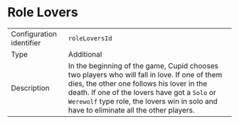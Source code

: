 # Role Lovers

|                          |                                                                                                                                                                                                                                                                                       |
| ------------------------ | ------------------------------------------------------------------------------------------------------------------------------------------------------------------------------------------------------------------------------------------------------------------------------------- |
| Configuration identifier | `roleLoversId`                                                                                                                                                                                                                                                                        |
| Type                     | Additional                                                                                                                                                                                                                                                                            |
| Description              | In the beginning of the game, Cupid chooses two players who will fall in love. If one of them dies, the other one follows his lover in the death. If one of the lovers have got a `Solo` or `Werewolf` type role, the lovers win in solo and have to eliminate all the other players. |
